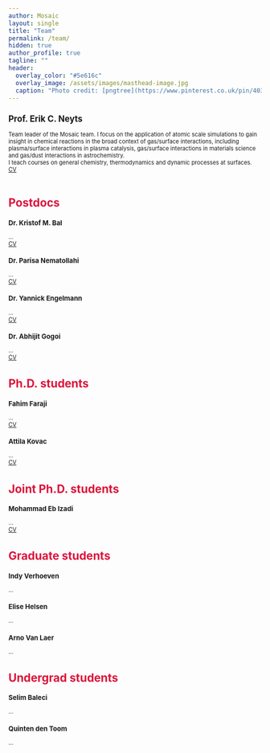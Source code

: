 ```yaml
---
author: Mosaic
layout: single
title: "Team"
permalink: /team/
hidden: true
author_profile: true
tagline: ""
header:
  overlay_color: "#5e616c"
  overlay_image: /assets/images/masthead-image.jpg
  caption: "Photo credit: [pngtree](https://www.pinterest.co.uk/pin/403283341624204549/)"
---
```


<html>
<head>
<style>
div.a {
  font-size: 15px;
}
div.b {
  font-size: large;
}
div.c {
 font-size: 80%;
}
div.d {
  font-size: 0.875em;
}
</style>
</head>
<body>

<div class="c">
<h2>Prof. Erik C. Neyts</h2>
Team leader of the Mosaic team. I focus on the application of atomic scale simulations to gain insight in chemical reactions in the broad context of gas/surface interactions, including plasma/surface interactions in plasma catalysis, gas/surface interactions in materials science and gas/dust interactions in astrochemistry.<br>
I teach courses on general chemistry, thermodynamics and dynamic processes at surfaces.<br>
<a href="/assets/images/CV-ErikNeyts-Feb2021.pdf">CV</a><br><br>
  
<h1 style="color:crimson;"> Postdocs </h1>
<h3>Dr. Kristof M. Bal</h3>
...<br>
<a href="">CV</a><br>  

<h3>Dr. Parisa Nematollahi</h3>
...<br>
<a href="">CV</a><br>  

<h3>Dr. Yannick Engelmann</h3>
...<br>
<a href="">CV</a><br>  

<h3>Dr. Abhijit Gogoi</h3>
...<br>
<a href="">CV</a><br> 

<h1 style="color:crimson;"> Ph.D. students </h1>
<h3>Fahim Faraji</h3>
...<br>
<a href="">CV</a><br> 

<h3>Attila Kovac</h3>
...<br>
<a href="">CV</a><br> 

<h1 style="color:crimson;"> Joint Ph.D. students </h1>
<h3>Mohammad Eb Izadi</h3>
...<br>
<a href="">CV</a><br> 

<h1 style="color:crimson;"> Graduate students </h1>
<h3>Indy Verhoeven</h3>
...<br>

<h3>Elise Helsen</h3>
...<br>

<h3>Arno Van Laer</h3>
...<br>

<h1 style="color:crimson;"> Undergrad students </h1>
<h3>Selim Baleci</h3>
...<br>

<h3>Quinten den Toom</h3>
...<br>

</div>
</body>
</html>
